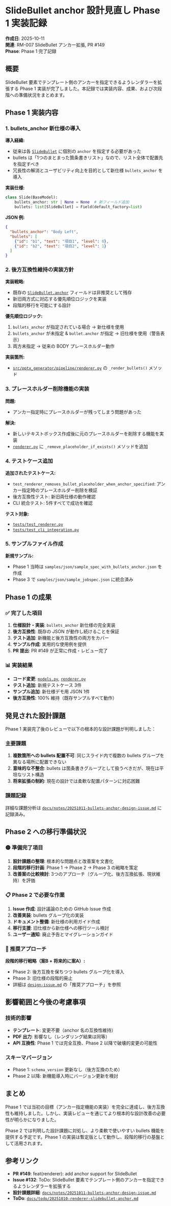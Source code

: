 # SlideBullet anchor 設計見直し Phase 1 実装記録

**作成日**: 2025-10-11  
**関連**: RM-007 SlideBullet アンカー拡張, PR #149  
**Phase**: Phase 1 完了記録  

## 概要

SlideBullet 要素でテンプレート側のアンカーを指定できるようレンダラーを拡張する Phase 1 実装が完了しました。本記録では実装内容、成果、および次段階への準備状況をまとめます。

## Phase 1 実装内容

### 1. bullets_anchor 新仕様の導入

**導入経緯:**
- 従来は各 [`SlideBullet`](src/pptx_generator/models.py) に個別の `anchor` を指定する必要があった
- bullets は「1つのまとまった箇条書きリスト」なので、リスト全体で配置先を指定すべき
- 冗長性の解消とユーザビリティ向上を目的として新仕様 `bullets_anchor` を導入

**実装仕様:**
```python
class Slide(BaseModel):
    bullets_anchor: str | None = None  # 新フィールド追加
    bullets: list[SlideBullet] = Field(default_factory=list)
```

**JSON 例:**
```json
{
  "bullets_anchor": "Body Left",
  "bullets": [
    {"id": "b1", "text": "項目1", "level": 0},
    {"id": "b2", "text": "項目2", "level": 1}
  ]
}
```

### 2. 後方互換性維持の実装方針

**実装戦略:**
- 既存の [`SlideBullet.anchor`](src/pptx_generator/models.py) フィールドは非推奨として残存
- 新旧両方式に対応する優先順位ロジックを実装
- 段階的移行を可能にする設計

**優先順位ロジック:**
1. `bullets_anchor` が指定されている場合 → 新仕様を使用
2. `bullets_anchor` が未指定 & `bullet.anchor` が指定 → 旧仕様を使用（警告表示）
3. 両方未指定 → 従来の BODY プレースホルダー動作

**実装箇所:**
- [`src/pptx_generator/pipeline/renderer.py`](src/pptx_generator/pipeline/renderer.py) の `_render_bullets()` メソッド

### 3. プレースホルダー削除機能の実装

**問題:**
- アンカー指定時にプレースホルダーが残ってしまう問題があった

**解決:**
- 新しいテキストボックス作成後に元のプレースホルダーを削除する機能を実装
- [`renderer.py`](src/pptx_generator/pipeline/renderer.py) に `_remove_placeholder_if_exists()` メソッドを追加

### 4. テストケース追加

**追加されたテストケース:**
- `test_renderer_removes_bullet_placeholder_when_anchor_specified`: アンカー指定時のプレースホルダー削除を検証
- 後方互換性テスト: 新旧両仕様の動作確認
- CLI 統合テスト: 5件すべてで成功を確認

**テスト対象:**
- [`tests/test_renderer.py`](tests/test_renderer.py)
- [`tests/test_cli_integration.py`](tests/test_cli_integration.py)

### 5. サンプルファイル作成

**新規サンプル:**
- Phase 1 当時は `samples/json/sample_spec_with_bullets_anchor.json` を作成
- Phase 3 で `samples/json/sample_jobspec.json` に統合済み

## Phase 1 の成果

### ✅ 完了した項目

1. **仕様設計・実装**: `bullets_anchor` 新仕様の完全実装
2. **後方互換性**: 既存の JSON が動作し続けることを保証
3. **テスト追加**: 新機能と後方互換性の両方をカバー
4. **サンプル作成**: 実用的な使用例を提供
5. **PR 提出**: PR #149 が正常に作成・レビュー完了

### 📊 実装結果

- **コード変更**: [`models.py`](src/pptx_generator/models.py), [`renderer.py`](src/pptx_generator/pipeline/renderer.py)
- **テスト追加**: 新規テストケース 3件
- **サンプル追加**: 新仕様デモ用 JSON 1件
- **後方互換性**: 100% 維持（既存サンプルすべて動作）

## 発見された設計課題

Phase 1 実装完了後のレビューで以下の根本的な設計課題が判明しました：

### 主要課題

1. **複数箇所への bullets 配置不可**: 同じスライド内で複数の bullets グループを異なる場所に配置できない
2. **意味的な不整合**: bullets は箇条書きグループとして扱うべきだが、現在は平坦なリスト構造
3. **将来拡張の制約**: 現在の設計では柔軟な配置パターンに対応困難

### 課題記録

詳細な課題分析は [`docs/notes/20251011-bullets-anchor-design-issue.md`](docs/notes/20251011-bullets-anchor-design-issue.md) に記録済み。

## Phase 2 への移行準備状況

### 🟡 準備完了項目

1. **設計課題の整理**: 根本的な問題点と改善案を文書化
2. **段階的移行計画**: Phase 1 → Phase 2 → Phase 3 の戦略を策定
3. **改善案の比較検討**: 3つのアプローチ（グループ化、後方互換拡張、現状維持）を評価

### 📋 Phase 2 で必要な作業

1. **Issue 作成**: 設計議論のための GitHub Issue 作成
2. **改善実装**: bullets グループ化の実装
3. **ドキュメント整備**: 新仕様の利用ガイド作成
4. **移行支援**: 旧仕様から新仕様への移行ツール検討
5. **ユーザー通知**: 廃止予告とマイグレーションガイド

### 🎯 推奨アプローチ

**段階的移行戦略（案B + 将来的に案A）:**
- Phase 2: 後方互換を保ちつつ bullets グループ化を導入
- Phase 3: 旧仕様の段階的廃止
- 詳細は [`design-issue.md`](docs/notes/20251011-bullets-anchor-design-issue.md) の「推奨アプローチ」を参照

## 影響範囲と今後の考慮事項

### 技術的影響

- **テンプレート**: 変更不要（anchor 名の互換性維持）
- **PDF 出力**: 影響なし（レンダリング結果は同等）
- **API 互換性**: Phase 1 では完全互換、Phase 2 以降で破壊的変更の可能性

### スキーマバージョン

- Phase 1: `schema_version` 更新なし（後方互換のため）
- Phase 2 以降: 新機能導入時にバージョン更新を検討

## まとめ

Phase 1 では当初の目標（アンカー指定機能の実装）を完全に達成し、後方互換性も維持しました。しかし、実装レビューを通じてより根本的な設計改善の必要性が明らかになりました。

Phase 2 では判明した設計課題に対処し、より柔軟で使いやすい bullets 機能を提供する予定です。Phase 1 の実装は暫定版として動作し、段階的移行の基盤として活用されます。

## 参考リンク

- **PR #149**: feat(renderer): add anchor support for SlideBullet
- **Issue #132**: ToDo: SlideBullet 要素でテンプレート側のアンカーを指定できるようレンダラーを拡張する  
- **設計課題詳細**: [`docs/notes/20251011-bullets-anchor-design-issue.md`](docs/notes/20251011-bullets-anchor-design-issue.md)
- **ToDo**: [`docs/todo/20251010-renderer-slidebullet-anchor.md`](docs/todo/20251010-renderer-slidebullet-anchor.md)
